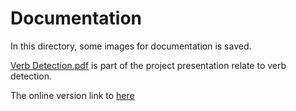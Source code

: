 # Documentation

In this directory, some images for documentation is saved.

[Verb Detection.pdf](Verb_Detection.pdf) is part of the project presentation relate to verb detection.

The online version link to [here](https://docs.google.com/presentation/d/1ptav9Ser1rtc2QG5Juuv3mXITvaUkN_EmHX-doMj4KY/edit?usp=sharing)